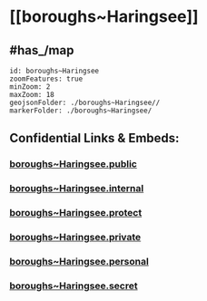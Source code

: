 # [[boroughs~Haringsee]] 


## #has_/map  



```leaflet
id: boroughs~Haringsee
zoomFeatures: true 
minZoom: 2 
maxZoom: 18
geojsonFolder: ./boroughs~Haringsee//
markerFolder: ./boroughs~Haringsee/
```




## Confidential Links & Embeds: 

### [boroughs~Haringsee.public](/_public/\Earth\Continent\Europe\Europe~Central\Austria\Austrias_States\Niederösterreich\counties~NÖ\Gänserndorf\cities~Gänserndorf\Haringseeboroughs~Haringsee.public.md) 

### [boroughs~Haringsee.internal](/_internal/\Earth\Continent\Europe\Europe~Central\Austria\Austrias_States\Niederösterreich\counties~NÖ\Gänserndorf\cities~Gänserndorf\Haringseeboroughs~Haringsee.internal.md) 

### [boroughs~Haringsee.protect](/_protect/\Earth\Continent\Europe\Europe~Central\Austria\Austrias_States\Niederösterreich\counties~NÖ\Gänserndorf\cities~Gänserndorf\Haringseeboroughs~Haringsee.protect.md) 

### [boroughs~Haringsee.private](/_private/\Earth\Continent\Europe\Europe~Central\Austria\Austrias_States\Niederösterreich\counties~NÖ\Gänserndorf\cities~Gänserndorf\Haringseeboroughs~Haringsee.private.md) 

### [boroughs~Haringsee.personal](/_personal/\Earth\Continent\Europe\Europe~Central\Austria\Austrias_States\Niederösterreich\counties~NÖ\Gänserndorf\cities~Gänserndorf\Haringseeboroughs~Haringsee.personal.md) 

### [boroughs~Haringsee.secret](/_secret/\Earth\Continent\Europe\Europe~Central\Austria\Austrias_States\Niederösterreich\counties~NÖ\Gänserndorf\cities~Gänserndorf\Haringseeboroughs~Haringsee.secret.md)

